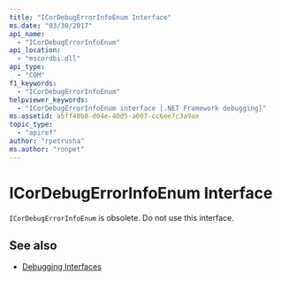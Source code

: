 ```yaml
---
title: "ICorDebugErrorInfoEnum Interface"
ms.date: "03/30/2017"
api_name: 
  - "ICorDebugErrorInfoEnum"
api_location: 
  - "mscordbi.dll"
api_type: 
  - "COM"
f1_keywords: 
  - "ICorDebugErrorInfoEnum"
helpviewer_keywords: 
  - "ICorDebugErrorInfoEnum interface [.NET Framework debugging]"
ms.assetid: a5ff40b0-d04e-40d5-a007-cc6ee7c3a9ae
topic_type: 
  - "apiref"
author: "rpetrusha"
ms.author: "ronpet"
---
```

# ICorDebugErrorInfoEnum Interface

`ICorDebugErrorInfoEnum` is obsolete. Do not use this interface.  
  
## See also

- [Debugging Interfaces](../../../../docs/framework/unmanaged-api/debugging/debugging-interfaces.md)
